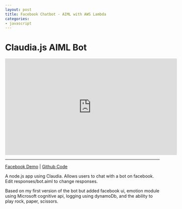 ```yaml
---
layout: post
title: Facebook Chatbot - AIML with AWS Lambda
categories:
- javascript
---
```


# Claudia.js AIML Bot

<iframe width="560" height="315" src="https://www.youtube.com/embed/pHr32XXrxpI" frameborder="0" allowfullscreen></iframe>

---

[Facebook Demo](https://www.facebook.com/AIMLBot) &#124; [Github Code](https://github.com/kirkins/Claudia-AIML-Bot)

A node.js app using Claudia. Allows users to chat with a bot on facebook. Edit responses/bot.aiml to change responses.

Based on my first version of the bot but added facebook ui, emotion module using Microsoft cognitive api, logging using dynamoDb, and the ability to play rock, paper, scissors.
